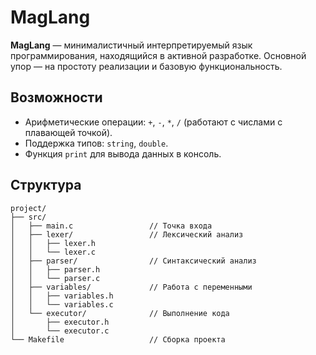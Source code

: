 # MagLang

**MagLang** — минималистичный интерпретируемый язык программирования, находящийся в активной разработке. Основной упор — на простоту реализации и базовую функциональность.

## Возможности

- Арифметические операции: `+`, `-`, `*`, `/` (работают с числами с плавающей точкой).
- Поддержка типов: `string`, `double`.
- Функция `print` для вывода данных в консоль.

## Структура

```maglang
project/
├── src/
│   ├── main.c                 // Точка входа
│   ├── lexer/                 // Лексический анализ
│   │   ├── lexer.h
│   │   └── lexer.c
│   ├── parser/                // Синтаксический анализ
│   │   ├── parser.h
│   │   └── parser.c
│   ├── variables/             // Работа с переменными
│   │   ├── variables.h
│   │   └── variables.c
│   └── executor/              // Выполнение кода
│       ├── executor.h
│       └── executor.c
└── Makefile                   // Сборка проекта
